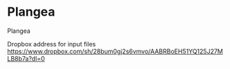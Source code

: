 # Plangea
Plangea

Dropbox address for input files
https://www.dropbox.com/sh/28bum0gj2s6vmvo/AABRBoEH51YQ125J27MLB8b7a?dl=0